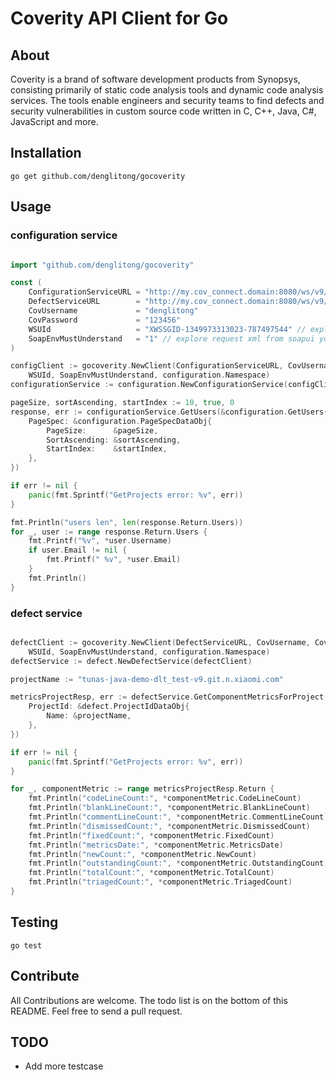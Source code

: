 # Coverity API Client for Go

## About

Coverity is a brand of software development products from Synopsys, consisting primarily of static code analysis tools and dynamic code analysis services. The tools enable engineers and security teams to find defects and security vulnerabilities in custom source code written in C, C++, Java, C#, JavaScript and more.

## Installation

    go get github.com/denglitong/gocoverity

## Usage

### configuration service

```go

import "github.com/denglitong/gocoverity"

const (
    ConfigurationServiceURL = "http://my.cov_connect.domain:8080/ws/v9/configurationservice"
    DefectServiceURL        = "http://my.cov_connect.domain:8080/ws/v9/defectservice"
    CovUsername             = "denglitong"
    CovPassword             = "123456"
    WSUId                   = "XWSSGID-1349973313023-787497544" // explore request xml from soapui you can found wsu:Id="XWSSGID-1349973313023-787497544"
    SoapEnvMustUnderstand   = "1" // explore request xml from soapui you can found soapenv:mustUnderstand="1"
)

configClient := gocoverity.NewClient(ConfigurationServiceURL, CovUsername, CovPassword, 
    WSUId, SoapEnvMustUnderstand, configuration.Namespace)
configurationService := configuration.NewConfigurationService(configClient)

pageSize, sortAscending, startIndex := 10, true, 0
response, err := configurationService.GetUsers(&configuration.GetUsers{
    PageSpec: &configuration.PageSpecDataObj{
        PageSize:      &pageSize,
        SortAscending: &sortAscending,
        StartIndex:    &startIndex,
    },
})

if err != nil {
    panic(fmt.Sprintf("GetProjects error: %v", err))
}

fmt.Println("users len", len(response.Return.Users))
for _, user := range response.Return.Users {
    fmt.Printf("%v", *user.Username)
    if user.Email != nil {
        fmt.Printf(" %v", *user.Email)
    }
    fmt.Println()
}

```

### defect service

```go

defectClient := gocoverity.NewClient(DefectServiceURL, CovUsername, CovPassword, 
    WSUId, SoapEnvMustUnderstand, configuration.Namespace)
defectService := defect.NewDefectService(defectClient)

projectName := "tunas-java-demo-dlt_test-v9.git.n.xiaomi.com"

metricsProjectResp, err := defectService.GetComponentMetricsForProject(&defect.GetComponentMetricsForProject{
    ProjectId: &defect.ProjectIdDataObj{
        Name: &projectName,
    },
})

if err != nil {
    panic(fmt.Sprintf("GetProjects error: %v", err))
}

for _, componentMetric := range metricsProjectResp.Return {
    fmt.Println("codeLineCount:", *componentMetric.CodeLineCount)
    fmt.Println("blankLineCount:", *componentMetric.BlankLineCount)
    fmt.Println("commentLineCount:", *componentMetric.CommentLineCount)
    fmt.Println("dismissedCount:", *componentMetric.DismissedCount)
    fmt.Println("fixedCount:", *componentMetric.FixedCount)
    fmt.Println("metricsDate:", *componentMetric.MetricsDate)
    fmt.Println("newCount:", *componentMetric.NewCount)
    fmt.Println("outstandingCount:", *componentMetric.OutstandingCount)
    fmt.Println("totalCount:", *componentMetric.TotalCount)
    fmt.Println("triagedCount:", *componentMetric.TriagedCount)
}

```

## Testing

    go test

## Contribute

All Contributions are welcome. The todo list is on the bottom of this README. Feel free to send a pull request.

## TODO

* Add more testcase